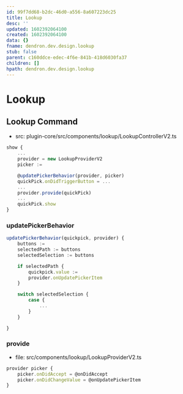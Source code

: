 ```yaml
---
id: 99f7dd68-b2dc-46d0-a556-8a607223dc25
title: Lookup
desc: ''
updated: 1602392064100
created: 1602392064100
data: {}
fname: dendron.dev.design.lookup
stub: false
parent: c160ddce-edec-4f6e-841b-418d6030fa37
children: []
hpath: dendron.dev.design.lookup
---
```

# Lookup

## Lookup Command

- src: plugin-core/src/components/lookup/LookupControllerV2.ts

```ts
show {
    ...
    provider = new LookupProviderV2
    picker :=

    @updatePickerBehavior(provider, picker)
    quickPick.onDidTriggerButton = ...
    ...
    provider.provide(quickPick)
    ...
    quickPick.show
}
```

### updatePickerBehavior

```ts
updatePickerBehavior(quickpick, provider) {
    buttons := 
    selectedPath := buttons
    selectedSelection := buttons

    if selectedPath {
        quickpick.value := 
        provider.onUpdatePickerItem
    }

    switch selectedSelection {
        case {
            ...
        }
    }

}
```

### provide

- file: src/components/lookup/LookupProviderV2.ts

```ts
provider picker {
    picker.onDidAccept = @onDidAccept
    picker.onDidChangeValue = @onUpdatePickerItem
}

```
